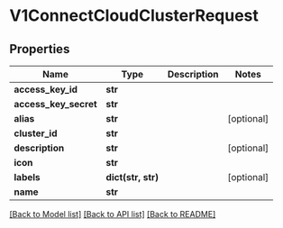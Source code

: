 # V1ConnectCloudClusterRequest

## Properties
Name | Type | Description | Notes
------------ | ------------- | ------------- | -------------
**access_key_id** | **str** |  | 
**access_key_secret** | **str** |  | 
**alias** | **str** |  | [optional] 
**cluster_id** | **str** |  | 
**description** | **str** |  | [optional] 
**icon** | **str** |  | 
**labels** | **dict(str, str)** |  | [optional] 
**name** | **str** |  | 

[[Back to Model list]](../README.md#documentation-for-models) [[Back to API list]](../README.md#documentation-for-api-endpoints) [[Back to README]](../README.md)

